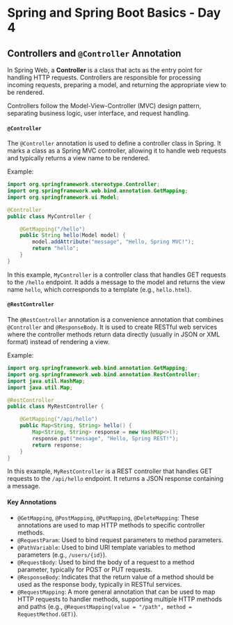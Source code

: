 # Spring and Spring Boot Basics - Day 4

## Controllers and `@Controller` Annotation

In Spring Web, a **Controller** is a class that acts as the entry point for handling HTTP requests. Controllers are responsible for processing incoming requests, preparing a model, and returning the appropriate view to be rendered.

Controllers follow the Model-View-Controller (MVC) design pattern, separating business logic, user interface, and request handling.

#### `@Controller`

The `@Controller` annotation is used to define a controller class in Spring. It marks a class as a Spring MVC controller, allowing it to handle web requests and typically returns a view name to be rendered.

Example:

```java
import org.springframework.stereotype.Controller;
import org.springframework.web.bind.annotation.GetMapping;
import org.springframework.ui.Model;

@Controller
public class MyController {

    @GetMapping("/hello")
    public String hello(Model model) {
        model.addAttribute("message", "Hello, Spring MVC!");
        return "hello";
    }
}
```

In this example, `MyController` is a controller class that handles GET requests to the `/hello` endpoint. It adds a message to the model and returns the view name `hello`, which corresponds to a template (e.g., `hello.html`).

#### `@RestController`

The `@RestController` annotation is a convenience annotation that combines `@Controller` and `@ResponseBody`. It is used to create RESTful web services where the controller methods return data directly (usually in JSON or XML format) instead of rendering a view.

Example:

```java
import org.springframework.web.bind.annotation.GetMapping;
import org.springframework.web.bind.annotation.RestController;
import java.util.HashMap;
import java.util.Map;

@RestController
public class MyRestController {

    @GetMapping("/api/hello")
    public Map<String, String> hello() {
        Map<String, String> response = new HashMap<>();
        response.put("message", "Hello, Spring REST!");
        return response;
    }
}
```

In this example, `MyRestController` is a REST controller that handles GET requests to the `/api/hello` endpoint. It returns a JSON response containing a message.

#### Key Annotations

- `@GetMapping`, `@PostMapping`, `@PutMapping`, `@DeleteMapping`: These annotations are used to map HTTP methods to specific controller methods.
- `@RequestParam`: Used to bind request parameters to method parameters.
- `@PathVariable`: Used to bind URI template variables to method parameters (e.g., `/users/{id}`).
- `@RequestBody`: Used to bind the body of a request to a method parameter, typically for POST or PUT requests.
- `@ResponseBody`: Indicates that the return value of a method should be used as the response body, typically in RESTful services.
- `@RequestMapping`: A more general annotation that can be used to map HTTP requests to handler methods, supporting multiple HTTP methods and paths (e.g., `@RequestMapping(value = "/path", method = RequestMethod.GET)`).
